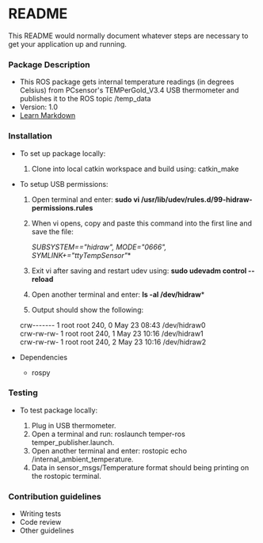 # README #

This README would normally document whatever steps are necessary to get your application up and running.

### Package Description ###

* This ROS package gets internal temperature readings (in degrees Celsius) from PCsensor's TEMPerGold_V3.4 USB thermometer and publishes it to the ROS topic /temp_data
* Version: 1.0
* [Learn Markdown](https://bitbucket.org/tutorials/markdowndemo)

### Installation ###

* To set up package locally:
    1. Clone into local catkin workspace and build using: catkin_make
  
* To setup USB permissions:
    1. Open terminal and enter: **sudo vi /usr/lib/udev/rules.d/99-hidraw-permissions.rules**
    2. When vi opens, copy and paste this command into the first line and save the file:
     
		**SUBSYSTEM=="hidraw*", MODE="0666", SYMLINK+="ttyTempSensor"**
        
    3. Exit vi after saving and restart udev using: **sudo udevadm control --reload**
    4. Open another terminal and enter: **ls -al /dev/hidraw***
    5. Output should show the following:
    <p> crw------- 1 root root    240, 0 May 23 08:43 /dev/hidraw0 <br>
    crw-rw-rw- 1 root root 240, 1 May 23 10:16 /dev/hidraw1 <br>
    crw-rw-rw- 1 root root 240, 2 May 23 10:16 /dev/hidraw2 </p>
	
* Dependencies
    - rospy

### Testing ###

* To test package locally:

    1. Plug in USB thermometer.
    2. Open a terminal and run: roslaunch temper-ros temper_publisher.launch.
    3. Open another terminal and enter: rostopic echo /internal_ambient_temperature.
    5. Data in sensor_msgs/Temperature format should being printing on the rostopic terminal.
    

### Contribution guidelines ###

* Writing tests
* Code review
* Other guidelines

